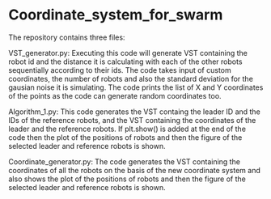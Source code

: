 # Coordinate_system_for_swarm
 
The repository contains three files:

VST_generator.py:
Executing this code will generate VST containing the robot id and the distance it is calculating with each of the other robots sequentially according to their ids. The code takes input of custom coordinates, the number of robots and also the standard deviation for the gausian noise it is simulating. The code prints the list of X and Y coordinates of the points as the code can generate random coordinates too.

Algorithm_1.py:
This code generates the VST containg the leader ID and the IDs of the reference robots, and the VST containing the coordinates of the leader and the reference robots. If plt.show() is added at the end of the code then the plot of the positions of robots and then the figure of the selected leader and reference robots is shown.

Coordinate_generator.py:
The code generates the VST containing the coordinates of all the robots on the basis of the new coordinate system and also shows the plot of the positions of robots and then the figure of the selected leader and reference robots is shown.
